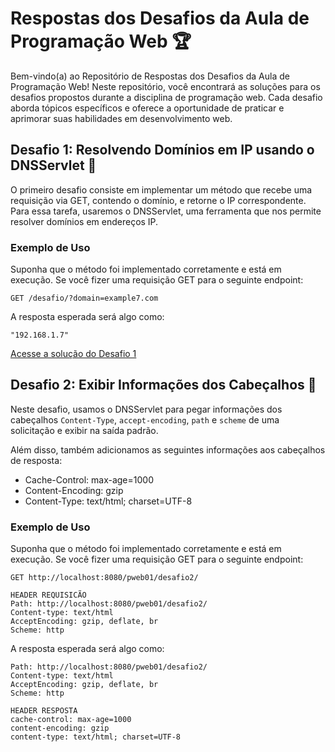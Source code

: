 # Respostas dos Desafios da Aula de Programação Web 🏆


Bem-vindo(a) ao Repositório de Respostas dos Desafios da Aula de Programação Web! Neste repositório, você encontrará as soluções para os desafios propostos durante a disciplina de programação web. Cada desafio aborda tópicos específicos e oferece a oportunidade de praticar e aprimorar suas habilidades em desenvolvimento web.

## Desafio 1: Resolvendo Domínios em IP usando o DNSServlet 🎯

O primeiro desafio consiste em implementar um método que recebe uma requisição via GET, contendo o domínio, e retorne o IP correspondente. Para essa tarefa, usaremos o DNSServlet, uma ferramenta que nos permite resolver domínios em endereços IP.

### Exemplo de Uso

Suponha que o método foi implementado corretamente e está em execução. Se você fizer uma requisição GET para o seguinte endpoint:

```
GET /desafio/?domain=example7.com
```

A resposta esperada será algo como:

```
"192.168.1.7"
```
[Acesse a solução do Desafio 1](Desafio.java) 


## Desafio 2: Exibir Informações dos Cabeçalhos 🎯

Neste desafio, usamos o DNSServlet para pegar informações dos cabeçalhos `Content-Type`, `accept-encoding`, `path` e `scheme` de uma solicitação e exibir na saída padrão.

Além disso, também adicionamos as seguintes informações aos cabeçalhos de resposta:

- Cache-Control: max-age=1000
- Content-Encoding: gzip
- Content-Type: text/html; charset=UTF-8

### Exemplo de Uso

Suponha que o método foi implementado corretamente e está em execução. Se você fizer uma requisição GET para o seguinte endpoint:

```
GET http://localhost:8080/pweb01/desafio2/

HEADER REQUISICÃO
Path: http://localhost:8080/pweb01/desafio2/
Content-type: text/html
AcceptEncoding: gzip, deflate, br
Scheme: http
```

A resposta esperada será algo como:

```
Path: http://localhost:8080/pweb01/desafio2/
Content-type: text/html
AcceptEncoding: gzip, deflate, br
Scheme: http

HEADER RESPOSTA
cache-control: max-age=1000
content-encoding: gzip
content-type: text/html; charset=UTF-8
```
